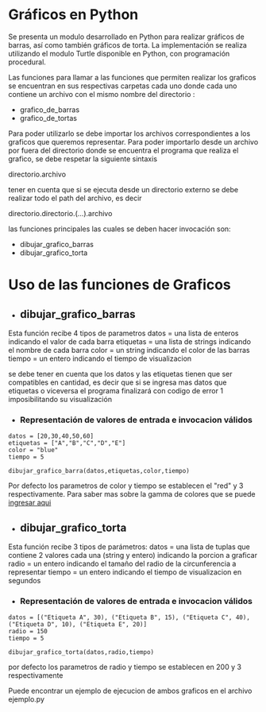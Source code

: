 # Gráficos en Python  
Se presenta un modulo desarrollado en Python para realizar gráficos de barras, así como también gráficos de torta.
La implementación se realiza utilizando el modulo Turtle disponible en Python, con programación procedural.

Las funciones para llamar a las funciones que permiten realizar los graficos se encuentran en sus respectivas carpetas cada uno donde cada uno contiene un archivo con el mismo nombre del directorio :
- grafico_de_barras
- grafico_de_tortas

Para poder utilizarlo se debe importar los archivos correspondientes a los graficos que queremos representar. Para poder importarlo desde un archivo por fuera del directorio donde se encuentra el programa que realiza el grafico, se debe respetar la siguiente sintaxis

directorio.archivo 

tener en cuenta que si se ejecuta desde un directorio externo se debe realizar todo el path del archivo, es decir

directorio.directorio.(...).archivo

las funciones principales las cuales se deben hacer invocación son:
- dibujar_grafico_barras
- dibujar_grafico_torta

# Uso de las funciones de Graficos

- ## dibujar_grafico_barras

Esta función recibe 4 tipos de parametros
datos = una lista de enteros indicando el valor de cada barra
etiquetas = una lista de strings indicando el nombre de cada barra
color = un string indicando el color de las barras
tiempo = un entero indicando el tiempo de visualizacion

se debe tener en cuenta que los datos y las etiquetas tienen que ser compatibles en cantidad, es decir que si se ingresa mas datos que etiquetas o viceversa el programa finalizará con codigo de error 1 imposibilitando su visualización

- ### Representación de valores de entrada e invocacion válidos 
```
datos = [20,30,40,50,60]
etiquetas = ["A","B","C","D","E"]
color = "blue"
tiempo = 5 

dibujar_grafico_barra(datos,etiquetas,color,tiempo)
```
Por defecto los parametros de color y tiempo se establecen el "red" y 3 respectivamente.
Para saber mas sobre la gamma de colores que se puede [ingresar aqui](http://www.science.smith.edu/dftwiki/index.php/Color_Charts_for_TKinter)


- ## dibujar_grafico_torta

Esta función recibe 3 tipos de parámetros:
datos = una lista de tuplas que contiene 2 valores cada una (string y entero) indicando la porcion a graficar
radio = un entero indicando el tamaño del radio de la circunferencia a representar
tiempo = un entero indicando el tiempo de visualizacion en segundos

- ### Representación de valores de entrada e invocacion válidos 
```
datos = [("Etiqueta A", 30), ("Etiqueta B", 15), ("Etiqueta C", 40), ("Etiqueta D", 10), ("Etiqueta E", 20)]
radio = 150
tiempo = 5

dibujar_grafico_torta(datos,radio,tiempo)

```
por defecto los parametros de radio y tiempo se establecen en 200 y 3 respectivamente


Puede encontrar un ejemplo de ejecucion de ambos graficos en el archivo ejemplo.py